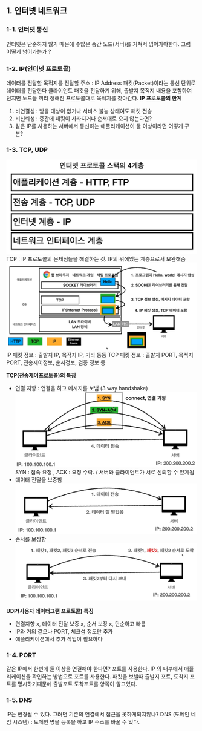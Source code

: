 ## 1. 인터넷 네트워크
### 1-1. 인터넷 통신
인터넷은 단순하지 않기 때문에 수많은 중간 노드(서버)를 거쳐서 넘어가야한다.
그럼 어떻게 넘어가는가 ?
### 1-2. IP(인터넷 프로토콜)
데이터를 전달할 목적지를 전달할 주소 : IP Address
패킷(Packet)이라는 통신 단위로 데이터를 전달한다
클라이언트 패킷을 전달하기 위해, 출발지 목적지 내용을 포함하여 던지면 노드들 끼리 정해진 프로토콜대로 목적지를 찾아간다.
**IP 프로토콜의 한계**
1. 비연결성 : 받을 대상이 없거나 서비스 불능 상태여도 패킷 전송
2. 비신뢰성 : 중간에 패킷이 사라지거나 순서대로 오지 않는다면?
3. 같은 IP를 사용하는 서버에서 통신하는 애플리케이션이 둘 이상이라면 어떻게 구분?
### 1-3. TCP, UDP
![](attachment/6eb3b90af49496e7bc2e4f88fa81f9ca.png)
TCP : IP 프로토콜의 문제점들을 해결하는 것. IP의 위에있는 계층으로서 보완해줌
![](attachment/168106dbadad3a70ef2e0ab8407eb5c6.png)
IP 패킷 정보 : 출발지 IP, 목적지 IP, 기타 등등
TCP 패킷 정보 : 출발지 PORT, 목적지 PORT, 전송제어정보, 순서정보, 검증 정보 등
  
**TCP(전송제어프로토콜)의 특징**
- 연결 지향 : 연결을 하고 메시지를 보냄 (3 way handshake)
![](attachment/84f9e5003b4afefa5e2b658f31971859.png)
SYN : 접속 요청 , ACK : 요청 수락. / 서버와 클라이언트가 서로 신뢰할 수 있게됨
- 데이터 전달을 보증함
![](attachment/bda633a8f48f7a7e977ee1748ab10daf.png)
- 순서를 보장함
![](attachment/163c08abc1348aec6f72067e5835298b.png)
  
**UDP(사용자 데이터그램 프로토콜) 특징**
- 연결지향 x, 데이터 전달 보증 x, 순서 보장 x, 단순하고 빠름
- IP와 거의 같으나 PORT, 체크섬 정도만 추가
- 애플리케이션에서 추가 작업이 필요하다
### 1-4. PORT
같은 IP에서 한번에 둘 이상을 연결해야 한다면? 포트를 사용한다.
IP 의 내부에서 애플리케이션을 확인하는 방법으로 포트를 사용한다.
패킷을 보낼때 출발지 포트, 도착지 포트를 명시하기때문에 출발포트 도착포트를 양쪽이 알고있다.
### 1-5. DNS
IP는 변경될 수 있다. 그러면 기존의 연결에서 접근을 못하게되지않나?
DNS (도메인 네임 시스템) : 도메인 명을 등록을 하고 IP 주소를 바꿀 수 있다.